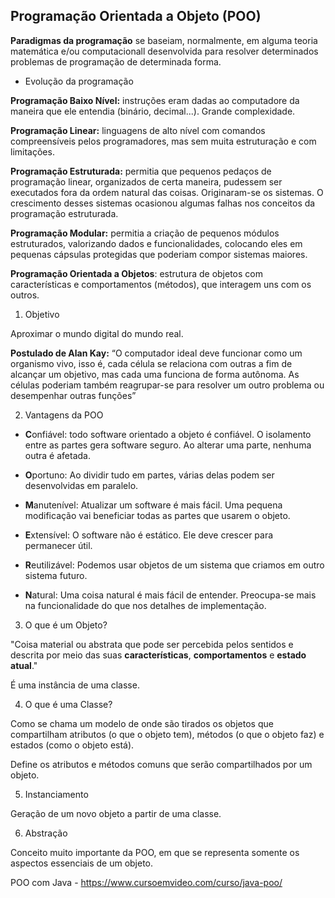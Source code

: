 ## Programação Orientada a Objeto (POO)

**Paradigmas da programação** se baseiam, normalmente, em alguma teoria matemática e/ou computacionall desenvolvida para resolver determinados problemas de programação de determinada forma.

- Evolução da programação

**Programação Baixo Nível:** instruções eram dadas ao computadore da maneira que ele entendia (binário, decimal...). Grande complexidade. 

**Programação Linear:** linguagens de alto nível com comandos compreensíveis pelos programadores, mas sem muita estruturação e com limitações. 

**Programação Estruturada:** permitia que pequenos pedaços de programação linear, organizados de certa maneira, pudessem ser executados fora da ordem natural das coisas. Originaram-se os sistemas. O crescimento desses sistemas ocasionou algumas falhas nos conceitos da programação estruturada. 

**Programação Modular:** permitia a criação de pequenos módulos estruturados, valorizando dados e funcionalidades, colocando eles em pequenas cápsulas protegidas que poderiam compor sistemas maiores.

**Programação Orientada a Objetos**: estrutura de objetos com características e comportamentos (métodos), que interagem uns com os outros.

1. Objetivo

Aproximar o mundo digital do mundo real.

**Postulado de Alan Kay:** “O computador ideal deve funcionar como um organismo vivo, isso é, cada célula se relaciona com outras a fim de alcançar um objetivo, mas cada uma funciona de forma autônoma. As células poderiam também reagrupar-se para resolver um outro problema ou desempenhar outras funções” 


2. Vantagens da POO

- **C**onfiável: todo software orientado a objeto é confiável. O isolamento entre as partes gera software seguro. Ao alterar uma parte, nenhuma outra é afetada.

- **O**portuno: Ao dividir tudo em partes, várias delas podem ser desenvolvidas em paralelo.

- **M**anutenível: Atualizar um software é mais fácil. Uma pequena modificação vai beneficiar todas as partes que usarem o objeto.

- **E**xtensível: O software não é estático. Ele deve crescer para permanecer útil.

- **R**eutilizável: Podemos usar objetos de um sistema que criamos em outro sistema futuro.

- **N**atural: Uma coisa natural é mais fácil de entender. Preocupa-se mais na funcionalidade do que nos detalhes de implementação.


3. O que é um Objeto?

"Coisa material ou abstrata que pode ser percebida pelos sentidos e descrita por meio das suas **características**, **comportamentos** e **estado atual**."

É uma instância de uma classe.

4. O que é uma Classe?

Como se chama um modelo de onde são tirados os objetos que compartilham atributos (o que o objeto tem), métodos (o que o objeto faz) e estados (como o objeto está).

Define os atributos e métodos comuns que serão compartilhados por um objeto.

5. Instanciamento

Geração de um novo objeto a partir de uma classe.

6. Abstração

Conceito muito importante da POO, em que se representa somente os aspectos essenciais de um objeto.


POO com Java - https://www.cursoemvideo.com/curso/java-poo/
